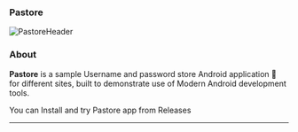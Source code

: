 ### Pastore

![PastoreHeader](https://user-images.githubusercontent.com/52439127/106556089-d6271880-6544-11eb-8789-480921bb5a4d.jpg)

###  About

**Pastore** is a sample Username and password  store Android application 📱  for different sites, built to demonstrate use of Modern Android development tools. 

You can Install and try Pastore app from Releases


________________________________________________________________________________________________________________________________________



